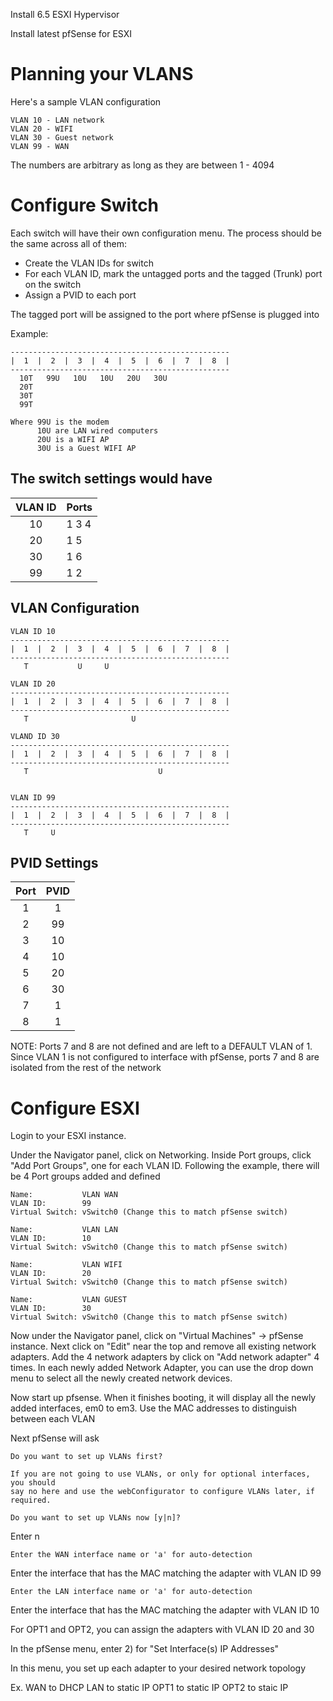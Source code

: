 Install 6.5 ESXI Hypervisor

Install latest pfSense for ESXI

# Planning your VLANS

Here's a sample VLAN configuration
```
VLAN 10 - LAN network
VLAN 20 - WIFI
VLAN 30 - Guest network
VLAN 99 - WAN
```

The numbers are arbitrary as long as they are between 1 - 4094

# Configure Switch

Each switch will have their own configuration menu. The process should be the same across all of them:

  - Create the VLAN IDs for switch
  - For each VLAN ID, mark the untagged ports and the tagged (Trunk) port on the switch
  - Assign a PVID to each port

The tagged port will be assigned to the port where pfSense is plugged into

Example:
```
-------------------------------------------------
|  1  |  2  |  3  |  4  |  5  |  6  |  7  |  8  |
-------------------------------------------------
  10T   99U   10U   10U   20U   30U
  20T
  30T
  99T

Where 99U is the modem
      10U are LAN wired computers
      20U is a WIFI AP
      30U is a Guest WIFI AP
```

## The switch settings would have

| VLAN ID | Ports |
|:-------:|-------|
| 10      | 1 3 4 |
| 20      | 1 5   |
| 30      | 1 6   |
| 99      | 1 2   |


## VLAN Configuration
```
VLAN ID 10
-------------------------------------------------
|  1  |  2  |  3  |  4  |  5  |  6  |  7  |  8  |
-------------------------------------------------
   T           U     U

VLAN ID 20
-------------------------------------------------
|  1  |  2  |  3  |  4  |  5  |  6  |  7  |  8  |
-------------------------------------------------
   T                       U

VLAND ID 30
-------------------------------------------------
|  1  |  2  |  3  |  4  |  5  |  6  |  7  |  8  |
-------------------------------------------------
   T                             U


VLAN ID 99
-------------------------------------------------
|  1  |  2  |  3  |  4  |  5  |  6  |  7  |  8  |
-------------------------------------------------
   T     U
```

## PVID Settings

|Port|PVID|
|:--:|:--:|
|  1 | 1  |
|  2 | 99 |
|  3 | 10 |
|  4 | 10 |
|  5 | 20 |
|  6 | 30 |
|  7 | 1  |
|  8 | 1  |

NOTE: Ports 7 and 8 are not defined and are left to a DEFAULT VLAN of 1. Since VLAN 1 is not configured to interface with pfSense, ports 7 and 8 are isolated from the rest of the network



# Configure ESXI
Login to your ESXI instance.

Under the Navigator panel, click on Networking. Inside Port groups, click "Add Port Groups", one for each VLAN ID. Following the example, there will be 4 Port groups added and defined

```
Name:           VLAN WAN
VLAN ID:        99
Virtual Switch: vSwitch0 (Change this to match pfSense switch)

Name:           VLAN LAN
VLAN ID:        10
Virtual Switch: vSwitch0 (Change this to match pfSense switch)

Name:           VLAN WIFI
VLAN ID:        20
Virtual Switch: vSwitch0 (Change this to match pfSense switch)

Name:           VLAN GUEST
VLAN ID:        30
Virtual Switch: vSwitch0 (Change this to match pfSense switch)
```

Now under the Navigator panel, click on "Virtual Machines" -> pfSense instance.
Next click on "Edit" near the top and remove all existing network adapters. Add the 4 network adapters by click on "Add network adapter" 4 times. In each newly added Network Adapter, you can use the drop down menu to select all the newly created network devices.

Now start up pfsense. When it finishes booting, it will display all the newly added interfaces, em0 to em3. Use the MAC addresses to distinguish between each VLAN

Next pfSense will ask

```
Do you want to set up VLANs first?

If you are not going to use VLANs, or only for optional interfaces, you should
say no here and use the webConfigurator to configure VLANs later, if required.

Do you want to set up VLANs now [y|n]?
```

Enter n

```text
Enter the WAN interface name or 'a' for auto-detection
```

Enter the interface that has the MAC matching the adapter with VLAN ID 99

```text
Enter the LAN interface name or 'a' for auto-detection
```

Enter the interface that has the MAC matching the adapter with VLAN ID 10

For OPT1 and OPT2, you can assign the adapters with VLAN ID 20 and 30


In the pfSense menu, enter 2) for "Set Interface(s) IP Addresses"

In this menu, you set up each adapter to your desired network topology

Ex.  WAN to DHCP
     LAN to static IP
     OPT1 to static IP
     OPT2 to staic IP

